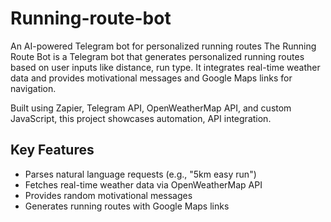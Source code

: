 # Running-route-bot
An AI-powered Telegram bot for personalized running routes
The Running Route Bot is a Telegram bot that generates personalized running routes based on user inputs like distance, run type. It integrates real-time weather data and provides motivational messages and Google Maps links for navigation.

Built using Zapier, Telegram API, OpenWeatherMap API, and custom JavaScript, this project showcases automation, API integration.  

## Key Features  
* Parses natural language requests (e.g., "5km easy run")
* Fetches real-time weather data via OpenWeatherMap API
* Provides random motivational messages 
* Generates running routes with Google Maps links
